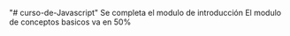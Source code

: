 "# curso-de-Javascript" 
Se completa el modulo de introducción
El modulo de conceptos basicos va en 50%
